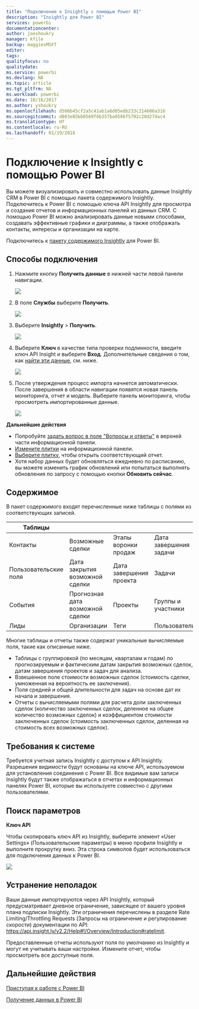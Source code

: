 ```yaml
---
title: "Подключение к Insightly с помощью Power BI"
description: "Insightly для Power BI"
services: powerbi
documentationcenter: 
author: joeshoukry
manager: kfile
backup: maggiesMSFT
editor: 
tags: 
qualityfocus: no
qualitydate: 
ms.service: powerbi
ms.devlang: NA
ms.topic: article
ms.tgt_pltfrm: NA
ms.workload: powerbi
ms.date: 10/16/2017
ms.author: yshoukry
ms.openlocfilehash: d506b45cf2a5c41ab1a6d05edb233c214606a316
ms.sourcegitcommit: d803e85bb0569f6b357ba0586f5702c20d27dac4
ms.translationtype: HT
ms.contentlocale: ru-RU
ms.lasthandoff: 01/19/2018
---
```

# <a name="connect-to-insightly-with-power-bi"></a>Подключение к Insightly с помощью Power BI
Вы можете визуализировать и совместно использовать данные Insightly CRM в Power BI с помощью пакета содержимого Insightly. Подключитесь к Power BI с помощью ключа API Insightly для просмотра и создания отчетов и информационных панелей из данных CRM. С помощью Power BI можно анализировать данные новыми способами, создавать эффективные графики и диаграммы, а также отображать контакты, интересы и организации на карте.

Подключитесь к [пакету содержимого Insightly](https://app.powerbi.com/getdata/services/insightly) для Power BI.

## <a name="how-to-connect"></a>Способы подключения
1. Нажмите кнопку **Получить данные** в нижней части левой панели навигации.
   
   ![](media/service-connect-to-insightly/getdata.png)
2. В поле **Службы** выберите **Получить**.
   
   ![](media/service-connect-to-insightly/services.png)
3. Выберите **Insightly** \> **Получить**.
   
   ![](media/service-connect-to-insightly/insightly.png)
4. Выберите **Ключ** в качестве типа проверки подлинности, введите ключ API Insight и выберите **Вход**. Дополнительные сведения о том, как [найти эти данные](#FindingParams), см. ниже.
   
   ![](media/service-connect-to-insightly/creds.png)
5. После утверждения процесс импорта начнется автоматически. После завершения в области навигации появятся новая панель мониторинга, отчет и модель. Выберите панель мониторинга, чтобы просмотреть импортированные данные.
   
     ![](media/service-connect-to-insightly/dashboard.png)

**Дальнейшие действия**

* Попробуйте [задать вопрос в поле "Вопросы и ответы"](power-bi-q-and-a.md) в верхней части информационной панели.
* [Измените плитки](service-dashboard-edit-tile.md) на информационной панели.
* [Выберите плитку](service-dashboard-tiles.md), чтобы открыть соответствующий отчет.
* Хотя набор данных будет обновляться ежедневно по расписанию, вы можете изменить график обновлений или попытаться выполнять обновления по запросу с помощью кнопки **Обновить сейчас**.

## <a name="whats-included"></a>Содержимое
В пакет содержимого входят перечисленные ниже таблицы с полями из соответствующих записей.

| Таблицы |  |  |  |
| --- | --- | --- | --- |
| Контакты |Возможные сделки |Этапы воронки продаж |Дата завершения задачи |
| Пользовательские поля |Дата закрытия возможной сделки |Дата завершения проекта |Задачи |
| События |Прогнозная дата возможной сделки |Проекты |Группы и участники |
| Лиды |Организации |Теги |Пользователи |

Многие таблицы и отчеты также содержат уникальные вычисляемые поля, такие как описанные ниже.  

* Таблицы с группировкой (по месяцам, кварталам и годам) по прогнозируемым и фактическим датам закрытия возможных сделок, датам завершения проектов и задач для анализа.  
* Взвешенное поле стоимости возможных сделок (стоимость сделки, умноженная на вероятность ее заключения).  
* Поля средней и общей длительности для задач на основе дат их начала и завершения.  
* Отчеты с вычисляемыми полями для расчета доли заключенных сделок (количество заключенных сделок, деленное на общее количество возможных сделок) и коэффициентом стоимости заключенных сделок (стоимость заключенных сделок, деленная на стоимость всех возможных сделок).  

## <a name="system-requirements"></a>Требования к системе
Требуется учетная запись Insightly с доступом к API Insightly. Разрешения видимости будут основаны на ключе API, используемом для установления соединения с Power BI. Все видимые вам записи Insightly будут также отображаться в отчетах и информационных панелях Power BI, которые вы используете совместно с другими пользователями.

<a name="FindingParams"></a>

## <a name="finding-parameters"></a>Поиск параметров
**Ключ API**

Чтобы скопировать ключ API из Insightly, выберите элемент «User Settings» (Пользовательские параметры) в меню профиля Insightly и выполните прокрутку вниз. Эта строка символов будет использоваться для подключения данных к Power BI.

![](media/service-connect-to-insightly/findapi.png)

## <a name="troubleshooting"></a>Устранение неполадок
Ваши данные импортируются через API Insightly, который предусматривает дневное ограничение, зависящее от вашего уровня плана подписки Insightly. Эти ограничения перечислены в разделе Rate Limiting/Throttling Requests (Запросы на ограничение и регулирование скорости) документации по API: https://api.insight.ly/v2.2/Help#!/Overview/Introduction#ratelimit.

Предоставленные отчеты используют поля по умолчанию из Insightly и могут не учитывать ваши настройки. Измените отчет, чтобы просмотреть все доступные поля.

## <a name="next-steps"></a>Дальнейшие действия
[Приступая к работе с Power BI](service-get-started.md)

[Получение данных в Power BI](service-get-data.md)


